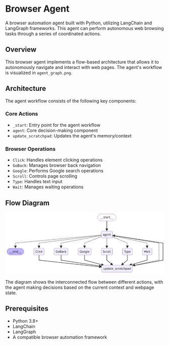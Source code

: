 # Browser Agent

A browser automation agent built with Python, utilizing LangChain and LangGraph frameworks. This agent can perform autonomous web browsing tasks through a series of coordinated actions.

## Overview

This browser agent implements a flow-based architecture that allows it to autonomously navigate and interact with web pages. The agent's workflow is visualized in `agent_graph.png`.

## Architecture

The agent workflow consists of the following key components:

### Core Actions
- `_start`: Entry point for the agent workflow
- `agent`: Core decision-making component
- `update_scratchpad`: Updates the agent's memory/context

### Browser Operations
- `Click`: Handles element clicking operations
- `GoBack`: Manages browser back navigation
- `Google`: Performs Google search operations
- `Scroll`: Controls page scrolling
- `Type`: Handles text input
- `Wait`: Manages waiting operations

## Flow Diagram

![Agent Workflow](agent_graph.png)

The diagram shows the interconnected flow between different actions, with the agent making decisions based on the current context and webpage state.

## Prerequisites

- Python 3.8+
- LangChain
- LangGraph
- A compatible browser automation framework

